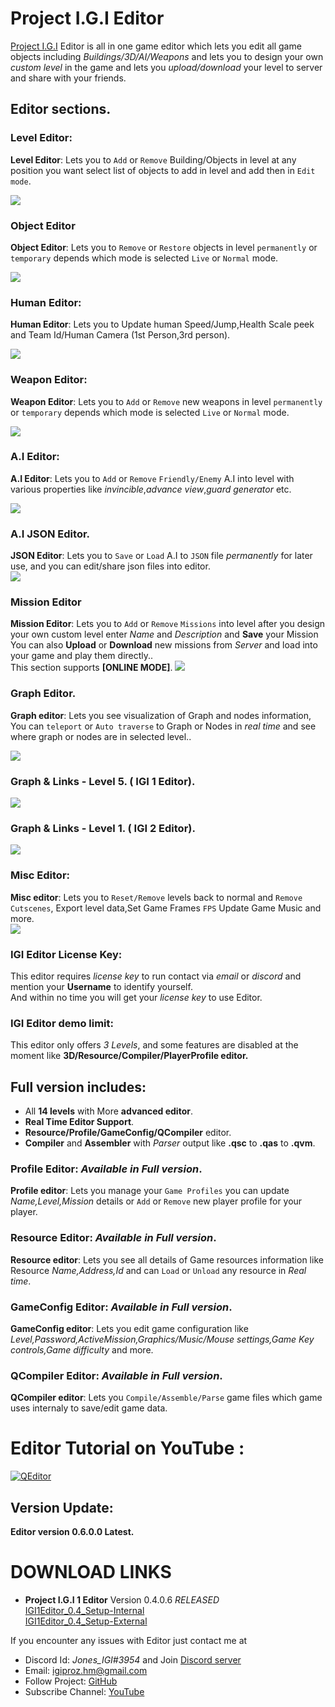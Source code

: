 # Project I.G.I Editor

[Project I.G.I](https://en.wikipedia.org/wiki/Project_I.G.I.) Editor is all in one game editor which lets you edit all game objects including _Buildings/3D/AI/Weapons_ and lets you to design your own _custom level_ in the game and lets you _upload/download_ your level to server and share with your friends.

## Editor sections.
### Level Editor:
**Level Editor**: Lets you to `Add` or `Remove` Building/Objects in level at any position you want select list of objects to add in level and add then in `Edit mode`.</br>

![](https://i.ibb.co/qJrt9fx/IGI-Editor-Main.png)

### Object Editor
**Object Editor**: Lets you to `Remove` or `Restore` objects in level `permanently` or `temporary` depends which mode is selected `Live` or `Normal` mode.</br>

![](https://i.ibb.co/yqjspnJ/IGI-Editor-Object-Ed.png)

### Human Editor:
**Human Editor**: Lets you to Update human Speed/Jump,Health Scale peek and Team Id/Human Camera (1st Person,3rd person).</br>

![](https://i.ibb.co/hZxhghk/IGI-Editor-Human-Ed.png)

### Weapon Editor:
**Weapon Editor**: Lets you to `Add` or `Remove` new weapons in level `permanently` or `temporary` depends which mode is selected `Live` or `Normal` mode.</br>

![](https://i.ibb.co/269CSkz/IGI-Editor-Weapon-Ed.png)

### A.I Editor:
**A.I Editor**: Lets you to `Add` or `Remove` `Friendly/Enemy` A.I into level with various properties like _invincible_,_advance view_,_guard generator_ etc.</br>

![](https://i.ibb.co/RPNf61h/IGI-Editor-AI-Main-Ed.png)

### A.I JSON Editor.
**JSON Editor**: Lets you to `Save` or `Load` A.I to `JSON` file _permanently_ for later use, and you can edit/share json files into editor.</br>
![](https://i.ibb.co/GMY6fmz/IGI-Editor-AI-JSONEd.png)


### Mission Editor
**Mission Editor**: Lets you to `Add` or `Remove` `Missions` into level after you design your own custom level enter _Name_ and _Description_ and **Save** your Mission</br>
You can also **Upload** or **Download** new missions from _Server_ and load into your game and play them directly..</br>
This section supports **[ONLINE MODE]**.
![](https://i.ibb.co/xG0QMnC/IGI-Editor-Mission-Ed.png)

### Graph Editor.</br> 
**Graph editor**: Lets you see visualization of Graph and nodes information, You can `teleport` or `Auto traverse` to Graph or Nodes in _real time_ and see where graph or nodes are in selected level..</br>

![](https://i.ibb.co/17B96Z5/IGI-Editor-Graph-Ed.png)

### Graph & Links - Level 5. ( IGI 1 Editor).
![](https://i.ibb.co/px7fWfS/Node-Links-L5-Area2.png)

### Graph & Links - Level 1. ( IGI 2 Editor).
![](https://i.ibb.co/gR1vZSM/IGI2-Graph-Nodes.png)

### Misc Editor:
**Misc editor**: Lets you to `Reset/Remove` levels back to normal and `Remove Cutscenes`, Export level data,Set Game Frames `FPS` Update Game Music and more.</br>
![](https://i.ibb.co/GT0kbtR/IGI-Editor-Misc-Ed.png)

### IGI Editor License Key:
This editor requires _license key_ to run contact via _email_ or _discord_ and mention your **Username** to identify yourself.</br>
And within no time you will get your  _license key_ to use Editor.</br> 

### IGI Editor demo limit:
This editor only offers _3 Levels_, and some features are disabled at the moment like **3D/Resource/Compiler/PlayerProfile editor.**</br> 

## Full version includes:
* All **14 levels** with More **advanced editor**.
* **Real Time Editor Support**.
* **Resource/Profile/GameConfig/QCompiler** editor.
* **Compiler** and **Assembler** with _Parser_ output like **.qsc** to **.qas** to **.qvm**.

### Profile Editor: **_Available in Full version_**.</br> 
**Profile editor**: Lets you manage your `Game Profiles` you can update _Name,Level,Mission_ details or  `Add` or `Remove` new player profile for your player.</br>

### Resource Editor: **_Available in Full version_**.</br> 
**Resource editor**: Lets you see all details of Game resources information like Resource _Name,Address,Id_ and can `Load` or `Unload` any resource in _Real time_.</br>

### GameConfig Editor: **_Available in Full version_**.</br> 
**GameConfig editor**: Lets you edit game configuration like _Level,Password,ActiveMission,Graphics/Music/Mouse settings,Game Key controls,Game difficulty_ and more.</br> 

### QCompiler Editor: **_Available in Full version_**.</br> 
**QCompiler editor**: Lets you `Compile/Assemble/Parse` game files which game uses internaly to save/edit game data.</br>

# Editor Tutorial on YouTube :
[![QEditor](https://img.youtube.com/vi/zH0a8Ma_tQ8/0.jpg)](https://www.youtube.com/watch?v=zH0a8Ma_tQ8)

## Version Update:
**Editor version 0.6.0.0 Latest.**

# **DOWNLOAD LINKS**</br>
- **Project I.G.I 1 Editor** Version 0.4.0.6 _RELEASED_</br>
[IGI1Editor_0.4_Setup-Internal](https://cutt.ly/LGyoa3g)</br>
[IGI1Editor_0.4_Setup-External](https://cutt.ly/rGypWBE)</br>

If you encounter any issues with Editor just contact me at</br>

- Discord Id: _Jones_IGI#3954_ and Join [Discord server](https://discord.gg/AyVDW7kE6V)</br>
- Email: igiproz.hm@gmail.com</br>
- Follow Project: [GitHub](https://github.com/IGI-Research-Devs/)</br>
- Subscribe Channel: [YouTube](https://www.youtube.com/channel/UChGryl0a0dii81NfDZ12LwA/)</br>
